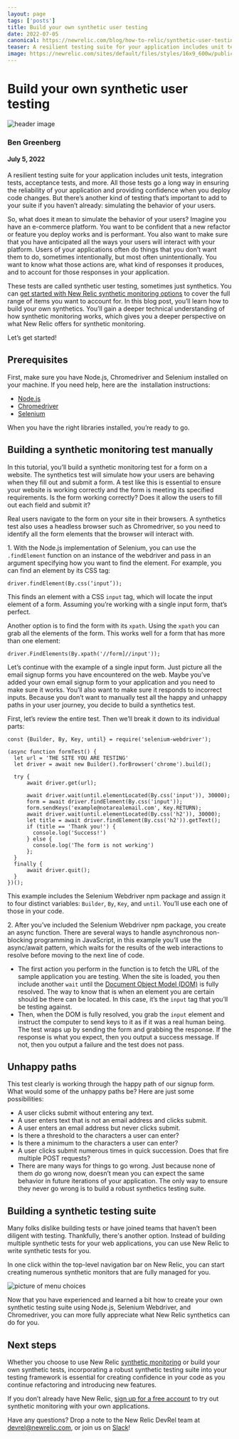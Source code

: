 ```yaml
---
layout: page 
tags: ['posts']
title: Build your own synthetic user testing
date: 2022-07-05
canonical: https://newrelic.com/blog/how-to-relic/synthetic-user-testing
teaser: A resilient testing suite for your application includes unit tests, integration tests, acceptance tests, and more. All those tests go a long way in ensuring the reliability of your application and providing confidence when you deploy code changes. But there’s another kind of testing that’s important to add to your suite if you haven’t already - simulating the behavior of your users. 
image: https://newrelic.com/sites/default/files/styles/16x9_600w/public/2022-05/Brand-blog_1440x736.jpg
---
```


# Build your own synthetic user testing

![header image](https://newrelic.com/sites/default/files/styles/16x9_600w/public/2022-05/Brand-blog_1440x736.jpg)

### Ben Greenberg
#### July 5, 2022

A resilient testing suite for your application includes unit tests, integration tests, acceptance tests, and more. All those tests go a long way in ensuring the reliability of your application and providing confidence when you deploy code changes. But there’s another kind of testing that’s important to add to your suite if you haven’t already: simulating the behavior of your users.

So, what does it mean to simulate the behavior of your users? Imagine you have an e-commerce platform. You want to be confident that a new refactor or feature you deploy works and is performant. You also want to make sure that you have anticipated all the ways your users will interact with your platform. Users of your applications often do things that you don’t want them to do, sometimes intentionally, but most often unintentionally. You want to know what those actions are, what kind of responses it produces, and to account for those responses in your application.

These tests are called synthetic user testing, sometimes just synthetics. You can [get started with New Relic synthetic monitoring options](https://docs.newrelic.com/docs/synthetics/synthetic-monitoring/getting-started/get-started-synthetic-monitoring/) to cover the full range of items you want to account for. In this blog post, you’ll learn how to build your own synthetics. You’ll gain a deeper technical understanding of how synthetic monitoring works, which gives you a deeper perspective on what New Relic offers for synthetic monitoring.

Let’s get started!

## Prerequisites

First, make sure you have Node.js, Chromedriver and Selenium installed on your machine. If you need help, here are the  installation instructions:

-   [Node.js](https://nodejs.org/en/download/package-manager/)
-   [Chromedriver](https://chromedriver.chromium.org/getting-started)
-   [Selenium](https://www.selenium.dev/documentation/webdriver/getting_started/install_library/)

When you have the right libraries installed, you’re ready to go.

## Building a synthetic monitoring test manually

In this tutorial, you’ll build a synthetic monitoring test for a form on a website. The synthetics test will simulate how your users are behaving when they fill out and submit a form. A test like this is essential to ensure your website is working correctly and the form is meeting its specified requirements. Is the form working correctly? Does it allow the users to fill out each field and submit it?

Real users navigate to the form on your site in their browsers. A synthetics test also uses a headless browser such as Chromedriver, so you need to identify all the form elements that the browser will interact with.

1\. With the Node.js implementation of Selenium, you can use the `.findElement` function on an instance of the webdriver and pass in an argument specifying how you want to find the element. For example, you can find an element by its CSS tag:

```
driver.findElement(By.css(‘input’));
```

This finds an element with a CSS `input` tag, which will locate the input element of a form. Assuming you’re working with a single input form, that’s perfect.

Another option is to find the form with its `xpath`. Using the `xpath` you can grab all the elements of the form. This works well for a form that has more than one element:

```
driver.FindElements(By.xpath('//form]//input'));
```

Let’s continue with the example of a single input form. Just picture all the email signup forms you have encountered on the web. Maybe you’ve  added your own email signup form to your application and you need to make sure it works. You’ll also want to make sure it responds to incorrect inputs. Because you don’t want to manually test all the happy and unhappy paths in your user journey, you decide to build a synthetics test.

First, let’s review the entire test. Then we’ll break it down to its individual parts:

```
const {Builder, By, Key, until} = require('selenium-webdriver');

(async function formTest() {
  let url = 'THE SITE YOU ARE TESTING'
  let driver = await new Builder().forBrowser('chrome').build();

  try {
      await driver.get(url);

      await driver.wait(until.elementLocated(By.css('input')), 30000);
      form = await driver.findElement(By.css('input'));
      form.sendKeys('example@notarealemail.com', Key.RETURN);
      await driver.wait(until.elementLocated(By.css('h2')), 30000);
      let title = await driver.findElement(By.css('h2')).getText();
      if (title == 'Thank you!') {
        console.log('Success!')
      } else {
        console.log('The form is not working')
      };
  }
  finally {
      await driver.quit();
  }
})();
```

This example includes the Selenium Webdriver npm package and assign it to four distinct variables: `Builder`, `By`, `Key`, and `until`. You’ll use each one of those in your code.

2\. After you’ve included the Selenium Webdriver npm package, you create an async function. There are several ways to handle asynchronous non-blocking programming in JavaScript, in this example you’ll use the async/await pattern, which waits for the results of the web interactions to resolve before moving to the next line of code.

-   The first action you perform in the function is to fetch the URL of the sample application you are testing. When the site is loaded, you then include another `wait` until the [Document Object Model (DOM)](https://developer.mozilla.org/en-US/docs/Web/API/Document_Object_Model/Introduction) is fully resolved. The way to know that is when an element you are certain should be there can be located. In this case, it’s the `input` tag that you’ll be testing against. 
-   Then, when the DOM is fully resolved, you grab the `input` element and instruct the computer to send keys to it as if it was a real human being. The test wraps up by sending the form and grabbing the response. If the response is what you expect, then you output a success message. If not, then you output a failure and the test does not pass.

## Unhappy paths

This test clearly is working through the happy path of our signup form. What would some of the unhappy paths be? Here are just some possibilities:

-   A user clicks submit without entering any text.
-   A user enters text that is not an email address and clicks submit.
-   A user enters an email address but never clicks submit.
-   Is there a threshold to the characters a user can enter?
-   Is there a minimum to the characters a user can enter?
-   A user clicks submit numerous times in quick succession. Does that fire multiple POST requests?
-   There are many ways for things to go wrong. Just because none of them _do_ go wrong now, doesn’t mean you can expect the same behavior in future iterations of your application. The only way to ensure they never go wrong is to build a robust synthetics testing suite.

## Building a synthetic testing suite

Many folks dislike building tests or have joined teams that haven’t been diligent with testing. Thankfully, there's another option. Instead of building multiple synthetic tests for your web applications, you can use New Relic to write synthetic tests for you.

In one click within the top-level navigation bar on New Relic, you can start creating numerous synthetic monitors that are fully managed for you.

![picture of menu choices](https://newrelic.com/sites/default/files/styles/1200w/public/2022-06/synthetics-create-monitor.webp?itok=RhainD-e)

Now that you have experienced and learned a bit how to create your own synthetic testing suite using Node.js, Selenium Webdriver, and Chromedriver, you can more fully appreciate what New Relic synthetics can do for you.

## Next steps

Whether you choose to use New Relic [synthetic monitoring](https://newrelic.com/platform/synthetics) or build your own synthetic tests, incorporating a robust synthetic testing suite into your testing framework is essential for creating confidence in your code as you continue refactoring and introducing new features.

If you don’t already have New Relic, [sign up for a free account](https://newrelic.com/signup) to try out synthetic monitoring with your own applications.

Have any questions? Drop a note to the New Relic DevRel team at [devrel@newrelic.com](mailto:devrel@newrelic.com), or join us on [Slack](https://newrelicusers-signup.herokuapp.com/)!